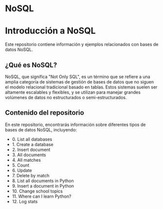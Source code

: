 <h1>NoSQL</h1>

# Introducción a NoSQL

Este repositorio contiene información y ejemplos relacionados con bases de datos NoSQL.

## ¿Qué es NoSQL?

NoSQL, que significa "Not Only SQL", es un término que se refiere a una amplia categoría de sistemas de gestión de bases de datos que no siguen el modelo relacional tradicional basado en tablas. Estos sistemas suelen ser altamente escalables y flexibles, y se utilizan para manejar grandes volúmenes de datos no estructurados o semi-estructurados.

## Contenido del repositorio

En este repositorio, encontrarás información sobre diferentes tipos de bases de datos NoSQL, incluyendo:
<ul>
    <li>0. List all databases</li>
    <li>1. Create a database</li>
    <li>2. Insert document</li>
    <li>3. All documents</li>
    <li>4. All matches</li>
    <li>5. Count</li>
    <li>6. Update</li>
    <li>7. Delete by match</li>
    <li>8. List all documents in Python</li>
    <li>9. Insert a document in Python</li>
    <li>10. Change school topics</li>
    <li>11. Where can I learn Python?</li>
    <li>12. Log stats</li>
</ul>
